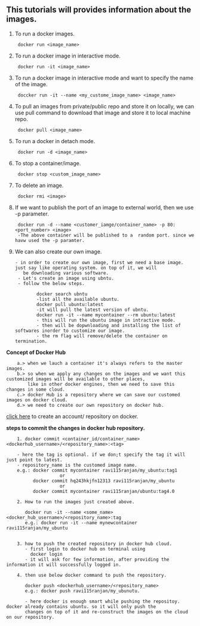 ## This tutorials will provides information about the images.

1. To run a docker images.

        docker run <image_name>
        
2. To run a docker image in interactive mode.

        docker run -it <image_name>
        
3. To run a docker image in interactive mode and want to specify the name of the image.

        doccker run -it --name <my_custome_image_name> <image_name>

4. To pull an images from private/public repo and store it on locally, we can use pull command to download that image and store it to
    local machine repo.
    
        docker pull <image_name>
        
5. To run a docker in detach mode.

        docker run -d <image_name>

6. To stop a container/image.

        docker stop <custom_image_name>
        
7. To delete an image.

        docker rmi <image>
        
8. If we want to publish the port of an image to external world, then we use -p parameter.

        docker run -d --name <customer_iamge/container_name> -p 80:<port_number> <image>
        -The above container will be published to a  random port. since we havw used the -p paramter.

9. We can also create our own image.
       
       - in order to create our own image, first we need a base image. just say like operating system. on top of it, we will
          be downloading various software.
        - Let's create an image using ubntu.
        - follow the below steps.
        
               docker search ubntu
               -list all the available ubuntu.
               docker pull ubuntu:latest
               -it will pull the latest version of ubntu.
               docker run -it --name mycontainer --rm ubuntu:latest
               - this will run the ubuntu image in intractive mode.
               - then will be dopwnloading and installing the list of softwares inorder to customize our image.
               - the rm flag will remove/delete the container on termination.
  
  
 **Concept  of Docker Hub**
 
        a.> when we lauch a container it's always refers to the master images.
        b.> so when we apply any changes on the images and we want this customized images will be available to other places,
            like in other docker engines, then we need to save this changes in some cloud.
        c.> docker Hub is a repository where we can save our customed images on docker cloud.     
        d.> we need to create our own repository on docker hub.
   [click here](https://hub.docker.com/) to create an account/ repository on docker.
   
   **steps to commit the changes in docker hub repository.**
        
        1. docker commit <container_id/container_name> <dockerhub_username>/<repository_name>:<tag>
        
        - here the tag is optional. if we don;t specify the tag it will just point to latest.
        - repository_name is the customed image name.
        e.g.: docker commit mycontainer ravi115ranjan/my_ubuntu:tag1
                        or
              docker commit hq243hkjfn12313 ravi115ranjan/my_ubuntu
                        or
              docker commit mycontainer ravi115ranjan/ubuntu:tag4.0  
         
        2. How to run the images just created above.
        
           docker run -it --name <some_name> <docker_hub_username>/<repository_name>:tag
           e.g.: docker run -it --name mynewcontainer ravi115ranjan/my_ubuntu
           
           
        3. how to push the created repository in docker hub cloud.
           - first login to docker hub on terminal using
             docker login
           - it will ask for few information, after providing the information it will successfully logged in.
        
        4. then use below docker command to push the repository.
            
           docker push <dockerhub_username>/<repository_name>
           e.g.: docker push ravi115ranjan/my_ubunutu.
          
           - here docker is enough smart while pushing the repositoy. docker already contains ubuntu. so it will only push the
           changes on top of it and re-construct the images on the cloud on our repository.
        

        
